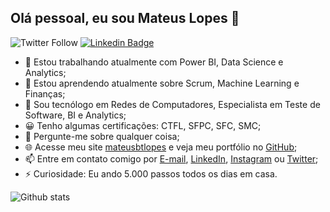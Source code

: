 ## Olá pessoal, eu sou Mateus Lopes 👋

![Twitter Follow](https://img.shields.io/twitter/follow/mateusbtlopes?style=social)
[![Linkedin Badge](https://img.shields.io/badge/-Adicione&nbsp;me&nbsp;no&nbsp;LinkedIn-blue?style=flat-square&logo=Linkedin&logoColor=white&link=https://www.linkedin.com/in/mateusbtlopes/)](https://www.linkedin.com/in/mateusbtlopes/)

- 🔭 Estou trabalhando atualmente com Power BI, Data Science e Analytics;
- 🌱 Estou aprendendo atualmente sobre Scrum, Machine Learning e Finanças;
- 👯 Sou tecnólogo em Redes de Computadores, Especialista em Teste de Software, BI e Analytics;
- 😀 Tenho algumas certificações: CTFL, SFPC, SFC, SMC;
- 💬 Pergunte-me sobre qualquer coisa;
- 🌐 Acesse meu site [mateusbtlopes](https://mateusbtlopes.github.io/) e veja meu portfólio no [GitHub](https://github.com/mateusbtlopes?tab=repositories);
- 📫 Entre em contato comigo por [E-mail](mailto:mateus.redes@gmail.com), [LinkedIn](https://www.linkedin.com/in/mateusbtlopes/), [Instagram](https://www.instagram.com/mateusbtlopes/) ou [Twitter](https://twitter.com/mateusbtlopes);
- ⚡ Curiosidade: Eu ando 5.000 passos todos os dias em casa.

![Github stats](https://github-readme-stats.vercel.app/api?username=mateusbtlopes)

